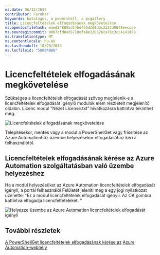 ```yaml
---
ms.date: 06/12/2017
contributor: Farehar
keywords: katalógus, a powershell, a psgallery
title: Licencfeltételek elfogadásának megkövetelése
ms.openlocfilehash: eaed248895d14bd455d2d8d3c2222d8848eeccae
ms.sourcegitcommit: 98b7cfd8ad5718efa8e320526ca76c3cc4141d78
ms.translationtype: MT
ms.contentlocale: hu-HU
ms.lasthandoff: 10/25/2018
ms.locfileid: "50004086"
---
```

# <a name="require-license-acceptance"></a>Licencfeltételek elfogadásának megkövetelése

Szükséges a licencfeltételek elfogadását szöveg megjelenik-e a licencfeltételek elfogadását igénylő modulok elem részleteit megjelenítő oldalon. Licenc modul "Nézet License.txt" hivatkozásra kattintva tekinthet meg.

![Licencfeltételek elfogadásának megkövetelése](../../Images/RequireLicenseAcceptance.png)

Telepítésekor, mentés vagy a modul a PowerShellGet vagy frissítése az Azure Automationhöz üzembe helyezésekor elfogadásához kéri a felhasználótól.

## <a name="require-license-acceptance-on-deploy-to-azure-automation"></a>Licencfeltételek elfogadásának kérése az Azure Automation szolgáltatásban való üzembe helyezéshez

Ha a modul helyezésüket az Azure Automation licencfeltételek elfogadását igényli, a portál felhasználói Felületét jeleníti meg a egy jogi nyilatkozat üzenettel "Ez a modul licencfeltételek elfogadását igényli. Az OK gombra kattintva elfogadja licencfeltételeket. "

![Helyezze üzembe az Azure Automation licencfeltételek elfogadását igényli](../../Images/DeployToAzureAutomationRequireLicenseAcceptanceDisclaimer.png)

## <a name="more-details"></a>További részletek

[A PowerShellGet licencfeltételek elfogadásának kérése az](../../concepts/module-license-acceptance.md)
[Azure Automation-webhely](/azure/automation)
